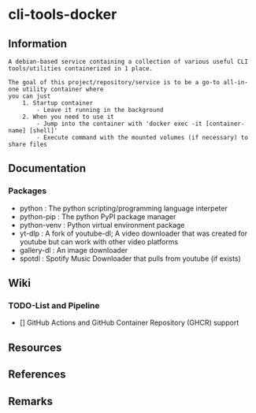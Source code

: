 # cli-tools-docker

## Information
```
A debian-based service containing a collection of various useful CLI tools/utilities containerized in 1 place.

The goal of this project/repository/service is to be a go-to all-in-one utility container where
you can just
    1. Startup container
        - Leave it running in the background
    2. When you need to use it
        - Jump into the container with 'docker exec -it [container-name] [shell]'
        - Execute command with the mounted volumes (if necessary) to share files
```

## Documentation
### Packages
+ python      : The python scripting/programming language interpeter
+ python-pip  : The python PyPI package manager
+ python-venv : Python virtual environment package
+ yt-dlp      : A fork of youtube-dl; A video downloader that was created for youtube but can work with other video platforms
+ gallery-dl  : An image downloader
+ spotdl      : Spotify Music Downloader that pulls from youtube (if exists)

## Wiki

### TODO-List and Pipeline
+ [] GitHub Actions and GitHub Container Repository (GHCR) support

## Resources

## References

## Remarks
